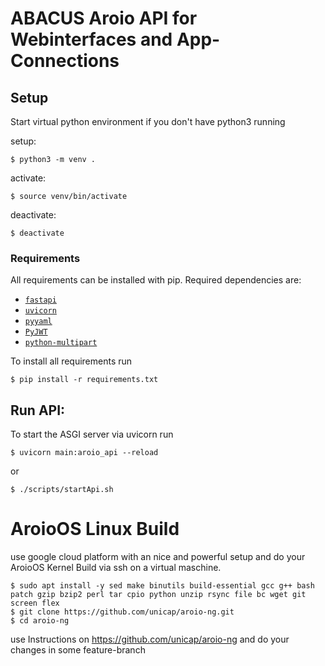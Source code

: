 # ABACUS Aroio API for Webinterfaces and App-Connections

## Setup

Start virtual python environment if you don't have python3 running

setup:
```
$ python3 -m venv .
```
activate:
``` 
$ source venv/bin/activate
```
deactivate:
``` 
$ deactivate
```

### Requirements
All requirements can be installed with pip. Required dependencies are:
- [`fastapi`](https://fastapi.tiangolo.com/)
- [`uvicorn`](https://www.uvicorn.org/)
- [`pyyaml`](https://pyyaml.org/wiki/PyYAMLDocumentation)
- [`PyJWT`](https://pyjwt.readthedocs.io/en/latest/)
- [`python-multipart`](https://github.com/andrew-d/python-multipart)

To install all requirements run
```
$ pip install -r requirements.txt
```

## Run API:
To start the ASGI server via uvicorn run
``` 
$ uvicorn main:aroio_api --reload
```
or
```
$ ./scripts/startApi.sh
```


# AroioOS Linux Build

use google cloud platform with an nice and powerful setup and do your AroioOS Kernel Build via ssh on a virtual maschine.

```
$ sudo apt install -y sed make binutils build-essential gcc g++ bash patch gzip bzip2 perl tar cpio python unzip rsync file bc wget git screen flex
$ git clone https://github.com/unicap/aroio-ng.git
$ cd aroio-ng
```

use Instructions on https://github.com/unicap/aroio-ng and do your changes in some feature-branch